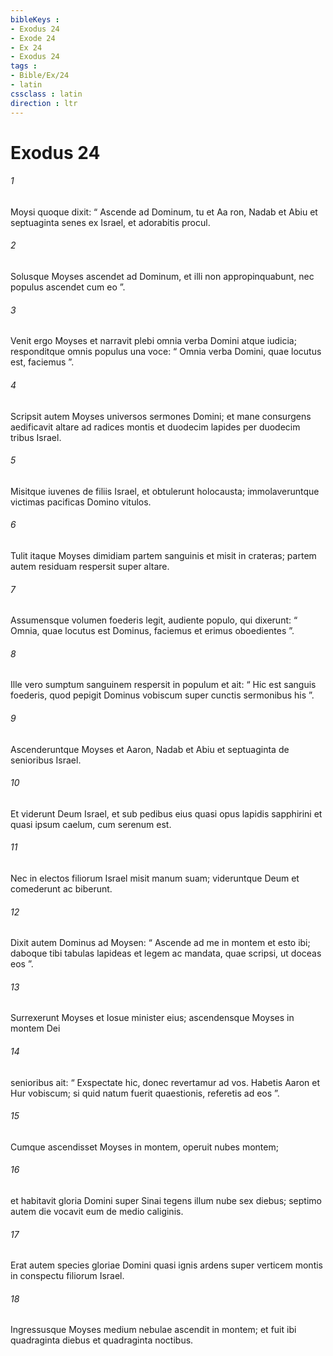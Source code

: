 ```yaml
---
bibleKeys : 
- Exodus 24
- Exode 24
- Ex 24
- Exodus 24
tags : 
- Bible/Ex/24
- latin
cssclass : latin
direction : ltr
---
```


# Exodus 24

###### 1
Moysi quoque dixit: “ Ascende ad Dominum, tu et Aa ron, Nadab et Abiu et septuaginta senes ex Israel, et adorabitis procul. 
###### 2
Solusque Moyses ascendet ad Dominum, et illi non appropinquabunt, nec populus ascendet cum eo ”.
###### 3
Venit ergo Moyses et narravit plebi omnia verba Domini atque iudicia; responditque omnis populus una voce: “ Omnia verba Domini, quae locutus est, faciemus ”. 
###### 4
Scripsit autem Moyses universos sermones Domini; et mane consurgens aedificavit altare ad radices montis et duodecim lapides per duodecim tribus Israel. 
###### 5
Misitque iuvenes de filiis Israel, et obtulerunt holocausta; immolaveruntque victimas pacificas Domino vitulos. 
###### 6
Tulit itaque Moyses dimidiam partem sanguinis et misit in crateras; partem autem residuam respersit super altare. 
###### 7
Assumensque volumen foederis legit, audiente populo, qui dixerunt: “ Omnia, quae locutus est Dominus, faciemus et erimus oboedientes ”. 
###### 8
Ille vero sumptum sanguinem respersit in populum et ait: “ Hic est sanguis foederis, quod pepigit Dominus vobiscum super cunctis sermonibus his ”.
###### 9
Ascenderuntque Moyses et Aaron, Nadab et Abiu et septuaginta de senioribus Israel. 
###### 10
Et viderunt Deum Israel, et sub pedibus eius quasi opus lapidis sapphirini et quasi ipsum caelum, cum serenum est. 
###### 11
Nec in electos filiorum Israel misit manum suam; videruntque Deum et comederunt ac biberunt.
###### 12
Dixit autem Dominus ad Moysen: “ Ascende ad me in montem et esto ibi; daboque tibi tabulas lapideas et legem ac mandata, quae scripsi, ut doceas eos ”. 
###### 13
Surrexerunt Moyses et Iosue minister eius; ascendensque Moyses in montem Dei 
###### 14
senioribus ait: “ Exspectate hic, donec revertamur ad vos. Habetis Aaron et Hur vobiscum; si quid natum fuerit quaestionis, referetis ad eos ”.
###### 15
Cumque ascendisset Moyses in montem, operuit nubes montem; 
###### 16
et habitavit gloria Domini super Sinai tegens illum nube sex diebus; septimo autem die vocavit eum de medio caliginis. 
###### 17
Erat autem species gloriae Domini quasi ignis ardens super verticem montis in conspectu filiorum Israel. 
###### 18
Ingressusque Moyses medium nebulae ascendit in montem; et fuit ibi quadraginta diebus et quadraginta noctibus.
